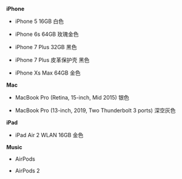 **iPhone**

- iPhone 5 16GB 白色

- iPhone 6s 64GB 玫瑰金色

- iPhone 7 Plus 32GB 黑色

- iPhone 7 Plus 皮革保护壳 黑色

- iPhone Xs Max 64GB 金色


**Mac**

- MacBook Pro (Retina, 15-inch, Mid 2015) 银色

- MacBook Pro (13-inch, 2019, Two Thunderbolt 3 ports) 深空灰色


**iPad**

- iPad Air 2 WLAN 16GB 金色


**Music**

- AirPods

- AirPods 2